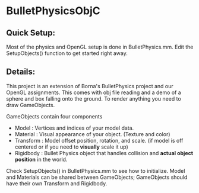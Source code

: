 # BulletPhysicsObjC

## Quick Setup: 
Most of the physics and OpenGL setup is done in BulletPhysics.mm. Edit the SetupObjects() function to get started right away. 

## Details:
This project is an extension of Borna's BulletPhysics project and our OpenGL assignments. This comes with obj file reading and a demo of a sphere and box falling onto the ground. To render anything you need to draw GameObjects. 

GameObjects contain four components
- Model : Vertices and indices of your model data. 
- Material : Visual appearance of your object. (Texture and color) 
- Transform : Model offset position, rotation, and scale. (if model is off centered or if you need to **visually** scale it up)
- Rigidbody : Bullet Physics object that handles collision and **actual object position** in the world. 

Check SetupObjects() in BulletPhysics.mm to see how to initialize. Model and Materials can be shared between GameObjects; GameObjects should have their own Transform and Rigidbody. 
